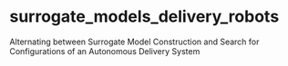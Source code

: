# surrogate_models_delivery_robots
Alternating between Surrogate Model Construction and Search for Configurations of an Autonomous Delivery System
